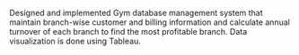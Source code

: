 Designed and implemented Gym database management system that maintain branch-wise customer and billing information and calculate annual turnover of
each branch to find the most profitable branch. Data visualization is done using Tableau.
